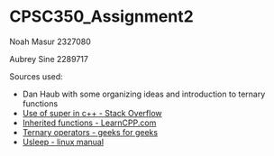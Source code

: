 # CPSC350_Assignment2

Noah Masur
2327080

Aubrey Sine
2289717

Sources used:
* Dan Haub with some organizing ideas and introduction to ternary functions 
* [Use of super in c++ - Stack Overflow](https://stackoverflow.com/questions/180601/using-super-in-c)
* [Inherited functions - LearnCPP.com](https://www.learncpp.com/cpp-tutorial/11-6a-calling-inherited-functions-and-overriding-behavior/)
* [Ternary operators - geeks for geeks](https://www.geeksforgeeks.org/conditional-or-ternary-operator-in-c-c/)
* [Usleep - linux manual](http://man7.org/linux/man-pages/man3/usleep.3.html)
